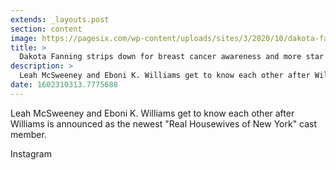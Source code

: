 ```yaml
--- 
extends: _layouts.post 
section: content 
image: https://pagesix.com/wp-content/uploads/sites/3/2020/10/dakota-fanning-1.jpg?quality=90&strip=all&w=1200 
title: > 
  Dakota Fanning strips down for breast cancer awareness and more star snaps 
description: > 
  Leah McSweeney and Eboni K. Williams get to know each other after Williams is announced as the newest "Real Housewives of New York" cast member. 
date: 1602310313.7775688 
--- 
```

Leah McSweeney and Eboni K. Williams get to know each other after Williams is announced as the newest "Real Housewives of New York" cast member.

Instagram